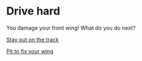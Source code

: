 # Drive hard
You damage your front wing! What do you do next?

[Stay out on the track](stayout.md)

[Pit to fix your wing](pit1.md)
